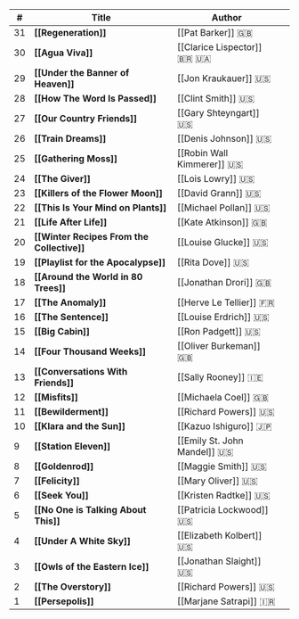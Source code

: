 
| #   | Title                                      | Author                          |     |
| --- | ------------------------------------------ | ------------------------------- | --- |
| 31  | **[[Regeneration]]**                       | [[Pat Barker]] 🇬🇧             |     |
| 30  | **[[Agua Viva]]**                          | [[Clarice Lispector]] 🇧🇷 🇺🇦 |     |
| 29  | **[[Under the Banner of Heaven]]**         | [[Jon Kraukauer]] 🇺🇸          |     |
| 28  | **[[How The Word Is Passed]]**             | [[Clint Smith]] 🇺🇸            |     |
| 27  | **[[Our Country Friends]]**                | [[Gary Shteyngart]] 🇺🇸        |     |
| 26  | **[[Train Dreams]]**                       | [[Denis Johnson]] 🇺🇸          |     |
| 25  | **[[Gathering Moss]]**                     | [[Robin Wall Kimmerer]] 🇺🇸    |     |
| 24  | **[[The Giver]]**                          | [[Lois Lowry]] 🇺🇸             |     |
| 23  | **[[Killers of the Flower Moon]]**         | [[David Grann]] 🇺🇸            |     |
| 22  | **[[This Is Your Mind on Plants]]**        | [[Michael Pollan]] 🇺🇸         |     |
| 21  | **[[Life After Life]]**                    | [[Kate Atkinson]] 🇬🇧          |     |
| 20  | **[[Winter Recipes From the Collective]]** | [[Louise Glucke]] 🇺🇸          |     |
| 19  | **[[Playlist for the Apocalypse]]**        | [[Rita Dove]] 🇺🇸              |     |
| 18  | **[[Around the World in 80 Trees]]**       | [[Jonathan Drori]] 🇬🇧         |     |
| 17  | **[[The Anomaly]]**                        | [[Herve Le Tellier]] 🇫🇷       |     |
| 16  | **[[The Sentence]]**                       | [[Louise Erdrich]] 🇺🇸         |     |
| 15  | **[[Big Cabin]]**                          | [[Ron Padgett]] 🇺🇸            |     |
| 14  | **[[Four Thousand Weeks]]**                | [[Oliver Burkeman]] 🇬🇧        |     |
| 13  | **[[Conversations With Friends]]**         | [[Sally Rooney]] 🇮🇪           |     |
| 12  | **[[Misfits]]**                            | [[Michaela Coel]] 🇬🇧          |     |
| 11  | **[[Bewilderment]]**                       | [[Richard Powers]] 🇺🇸         |     |
| 10  | **[[Klara and the Sun]]**                  | [[Kazuo Ishiguro]] 🇯🇵         |     |
| 9   | **[[Station Eleven]]**                     | [[Emily St. John Mandel]] 🇺🇸  |     |
| 8   | **[[Goldenrod]]**                          | [[Maggie Smith]] 🇺🇸           |     |
| 7   | **[[Felicity]]**                           | [[Mary Oliver]] 🇺🇸            |     |
| 6   | **[[Seek You]]**                           | [[Kristen Radtke]] 🇺🇸         |     |
| 5   | **[[No One is Talking About This]]**       | [[Patricia Lockwood]] 🇺🇸      |     |
| 4   | **[[Under A White Sky]]**                  | [[Elizabeth Kolbert]] 🇺🇸      |     |
| 3   | **[[Owls of the Eastern Ice]]**            | [[Jonathan Slaight]] 🇺🇸       |     |
| 2   | **[[The Overstory]]**                      | [[Richard Powers]] 🇺🇸         |     |
| 1   | **[[Persepolis]]**                         | [[Marjane Satrapi]] 🇮🇷        |     |

